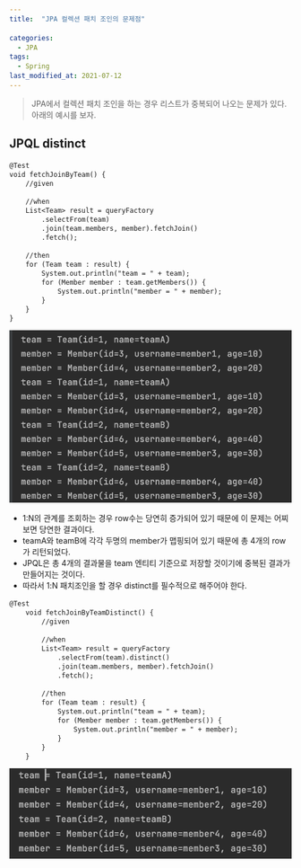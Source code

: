 ```yaml
---
title:  "JPA 컬렉션 패치 조인의 문제점"

categories:
  - JPA
tags:
  - Spring
last_modified_at: 2021-07-12
---
```


> JPA에서 컬렉션 패치 조인을 하는 경우 리스트가 중복되어 나오는 문제가 있다. <br>아래의 예시를 보자.

## JPQL distinct

~~~
@Test
void fetchJoinByTeam() {
    //given

    //when
    List<Team> result = queryFactory
        .selectFrom(team)
        .join(team.members, member).fetchJoin()
        .fetch();

    //then
    for (Team team : result) {
        System.out.println("team = " + team);
        for (Member member : team.getMembers()) {
            System.out.println("member = " + member);
        }
    }
}
~~~
![1](/assets/images/fetchjoinduplicate.png)
* 1:N의 관계를 조회하는 경우 row수는 당연히 증가되어 있기 때문에 이 문제는 어찌보면 당연한 결과이다.
* teamA와 teamB에 각각 두명의 member가 맵핑되어 있기 때문에 총 4개의 row가 리턴되었다.
* JPQL은 총 4개의 결과물을 team 엔티티 기준으로 저장할 것이기에 중복된 결과가 만들어지는 것이다.
* 따라서 1:N 패치조인을 할 경우 distinct를 필수적으로 해주어야 한다.

~~~
@Test
    void fetchJoinByTeamDistinct() {
        //given

        //when
        List<Team> result = queryFactory
            .selectFrom(team).distinct()
            .join(team.members, member).fetchJoin()
            .fetch();

        //then
        for (Team team : result) {
            System.out.println("team = " + team);
            for (Member member : team.getMembers()) {
                System.out.println("member = " + member);
            }
        }
    }
~~~
![1](/assets/images/fetchjoindistinct.png)